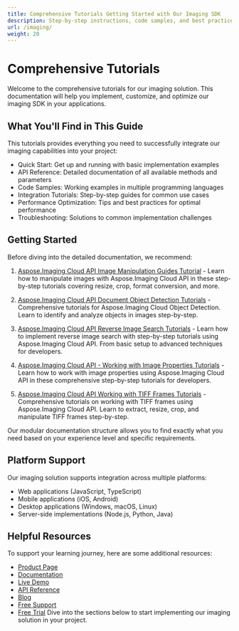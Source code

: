 ```yaml
---
title: Comprehensive Tutorials Getting Started with Our Imaging SDK
description: Step-by-step instructions, code samples, and best practices to seamlessly incorporate our imaging SDK into your applications.
url: /imaging/
weight: 20
---
```


# Comprehensive Tutorials

Welcome to the comprehensive tutorials for our imaging solution. This documentation will help you implement, customize, and optimize our imaging SDK in your applications.

## What You'll Find in This Guide

This tutorials provides everything you need to successfully integrate our imaging capabilities into your project:

- Quick Start: Get up and running with basic implementation examples
- API Reference: Detailed documentation of all available methods and parameters
- Code Samples: Working examples in multiple programming languages
- Integration Tutorials: Step-by-step guides for common use cases
- Performance Optimization: Tips and best practices for optimal performance
- Troubleshooting: Solutions to common implementation challenges

## Getting Started

Before diving into the detailed documentation, we recommend:

1. [Aspose.Imaging Cloud API Image Manipulation Guides Tutorial](/imaging/manipulating-images/) - Learn how to manipulate images with Aspose.Imaging Cloud API in these step-by-step tutorials covering resize, crop, format conversion, and more.

2. [Aspose.Imaging Cloud API Document Object Detection Tutorials](/imaging/object-detection/) - Comprehensive tutorials for Aspose.Imaging Cloud Object Detection. Learn to identify and analyze objects in images step-by-step.

3. [Aspose.Imaging Cloud API Reverse Image Search Tutorials](/imaging/reverse-image-search/) - Learn how to implement reverse image search with step-by-step tutorials using Aspose.Imaging Cloud API. From basic setup to advanced techniques for developers.

4. [Aspose.Imaging Cloud API - Working with Image Properties Tutorials](/imaging/working-with-image-properties/) - Learn how to work with image properties using Aspose.Imaging Cloud API in these comprehensive step-by-step tutorials for developers.

5. [Aspose.Imaging Cloud API Working with TIFF Frames Tutorials](/imaging/working-with-tiff-frames/) - Comprehensive tutorials on working with TIFF frames using Aspose.Imaging Cloud API. Learn to extract, resize, crop, and manipulate TIFF frames step-by-step.

Our modular documentation structure allows you to find exactly what you need based on your experience level and specific requirements.

## Platform Support

Our imaging solution supports integration across multiple platforms:

- Web applications (JavaScript, TypeScript)
- Mobile applications (iOS, Android)
- Desktop applications (Windows, macOS, Linux)
- Server-side implementations (Node.js, Python, Java)

## Helpful Resources

To support your learning journey, here are some additional resources:

- [Product Page](https://products.aspose.cloud/imaging/)
- [Documentation](https://docs.aspose.cloud/imaging/)
- [Live Demo](https://products.aspose.app/imaging/family)
- [API Reference](https://reference.aspose.cloud/imaging/)
- [Blog](https://blog.aspose.cloud/category/imaging/)
- [Free Support](https://forum.aspose.cloud/c/imaging/10)
- [Free Trial](https://dashboard.aspose.cloud/#/apps)
Dive into the sections below to start implementing our imaging solution in your project.
